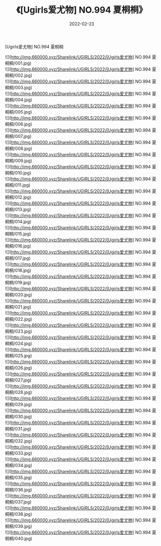 ﻿---
layout: post
title:  《[Ugirls爱尤物] NO.994 夏桐桐》
date:   2022-02-23
img: http://img.660000.xyz/Sharelink/UGIRLS/2022/[Ugirls爱尤物] NO.994 夏桐桐/000.jpg
categories: [美女, 清纯, 唯美]
---

[Ugirls爱尤物] NO.994 夏桐桐

 ![](http://img.660000.xyz/Sharelink/UGIRLS/2022/[Ugirls爱尤物] NO.994 夏桐桐/001.jpg) <br>![](http://img.660000.xyz/Sharelink/UGIRLS/2022/[Ugirls爱尤物] NO.994 夏桐桐/002.jpg) <br>![](http://img.660000.xyz/Sharelink/UGIRLS/2022/[Ugirls爱尤物] NO.994 夏桐桐/003.jpg) <br>![](http://img.660000.xyz/Sharelink/UGIRLS/2022/[Ugirls爱尤物] NO.994 夏桐桐/004.jpg) <br>![](http://img.660000.xyz/Sharelink/UGIRLS/2022/[Ugirls爱尤物] NO.994 夏桐桐/005.jpg) <br>![](http://img.660000.xyz/Sharelink/UGIRLS/2022/[Ugirls爱尤物] NO.994 夏桐桐/006.jpg) <br>![](http://img.660000.xyz/Sharelink/UGIRLS/2022/[Ugirls爱尤物] NO.994 夏桐桐/007.jpg) <br>![](http://img.660000.xyz/Sharelink/UGIRLS/2022/[Ugirls爱尤物] NO.994 夏桐桐/008.jpg) <br>![](http://img.660000.xyz/Sharelink/UGIRLS/2022/[Ugirls爱尤物] NO.994 夏桐桐/009.jpg) <br>![](http://img.660000.xyz/Sharelink/UGIRLS/2022/[Ugirls爱尤物] NO.994 夏桐桐/010.jpg) <br>![](http://img.660000.xyz/Sharelink/UGIRLS/2022/[Ugirls爱尤物] NO.994 夏桐桐/011.jpg) <br>![](http://img.660000.xyz/Sharelink/UGIRLS/2022/[Ugirls爱尤物] NO.994 夏桐桐/012.jpg) <br>![](http://img.660000.xyz/Sharelink/UGIRLS/2022/[Ugirls爱尤物] NO.994 夏桐桐/013.jpg) <br>![](http://img.660000.xyz/Sharelink/UGIRLS/2022/[Ugirls爱尤物] NO.994 夏桐桐/014.jpg) <br>![](http://img.660000.xyz/Sharelink/UGIRLS/2022/[Ugirls爱尤物] NO.994 夏桐桐/015.jpg) <br>![](http://img.660000.xyz/Sharelink/UGIRLS/2022/[Ugirls爱尤物] NO.994 夏桐桐/016.jpg) <br>![](http://img.660000.xyz/Sharelink/UGIRLS/2022/[Ugirls爱尤物] NO.994 夏桐桐/017.jpg) <br>![](http://img.660000.xyz/Sharelink/UGIRLS/2022/[Ugirls爱尤物] NO.994 夏桐桐/018.jpg) <br>![](http://img.660000.xyz/Sharelink/UGIRLS/2022/[Ugirls爱尤物] NO.994 夏桐桐/019.jpg) <br>![](http://img.660000.xyz/Sharelink/UGIRLS/2022/[Ugirls爱尤物] NO.994 夏桐桐/020.jpg) <br>![](http://img.660000.xyz/Sharelink/UGIRLS/2022/[Ugirls爱尤物] NO.994 夏桐桐/021.jpg) <br>![](http://img.660000.xyz/Sharelink/UGIRLS/2022/[Ugirls爱尤物] NO.994 夏桐桐/022.jpg) <br>![](http://img.660000.xyz/Sharelink/UGIRLS/2022/[Ugirls爱尤物] NO.994 夏桐桐/023.jpg) <br>![](http://img.660000.xyz/Sharelink/UGIRLS/2022/[Ugirls爱尤物] NO.994 夏桐桐/024.jpg) <br>![](http://img.660000.xyz/Sharelink/UGIRLS/2022/[Ugirls爱尤物] NO.994 夏桐桐/025.jpg) <br>![](http://img.660000.xyz/Sharelink/UGIRLS/2022/[Ugirls爱尤物] NO.994 夏桐桐/026.jpg) <br>![](http://img.660000.xyz/Sharelink/UGIRLS/2022/[Ugirls爱尤物] NO.994 夏桐桐/027.jpg) <br>![](http://img.660000.xyz/Sharelink/UGIRLS/2022/[Ugirls爱尤物] NO.994 夏桐桐/028.jpg) <br>![](http://img.660000.xyz/Sharelink/UGIRLS/2022/[Ugirls爱尤物] NO.994 夏桐桐/029.jpg) <br>![](http://img.660000.xyz/Sharelink/UGIRLS/2022/[Ugirls爱尤物] NO.994 夏桐桐/030.jpg) <br>![](http://img.660000.xyz/Sharelink/UGIRLS/2022/[Ugirls爱尤物] NO.994 夏桐桐/031.jpg) <br>![](http://img.660000.xyz/Sharelink/UGIRLS/2022/[Ugirls爱尤物] NO.994 夏桐桐/032.jpg) <br>![](http://img.660000.xyz/Sharelink/UGIRLS/2022/[Ugirls爱尤物] NO.994 夏桐桐/033.jpg) <br>![](http://img.660000.xyz/Sharelink/UGIRLS/2022/[Ugirls爱尤物] NO.994 夏桐桐/034.jpg) <br>![](http://img.660000.xyz/Sharelink/UGIRLS/2022/[Ugirls爱尤物] NO.994 夏桐桐/035.jpg) <br>![](http://img.660000.xyz/Sharelink/UGIRLS/2022/[Ugirls爱尤物] NO.994 夏桐桐/036.jpg) <br>![](http://img.660000.xyz/Sharelink/UGIRLS/2022/[Ugirls爱尤物] NO.994 夏桐桐/037.jpg) <br>![](http://img.660000.xyz/Sharelink/UGIRLS/2022/[Ugirls爱尤物] NO.994 夏桐桐/038.jpg) <br>![](http://img.660000.xyz/Sharelink/UGIRLS/2022/[Ugirls爱尤物] NO.994 夏桐桐/039.jpg) <br>![](http://img.660000.xyz/Sharelink/UGIRLS/2022/[Ugirls爱尤物] NO.994 夏桐桐/040.jpg) <br>